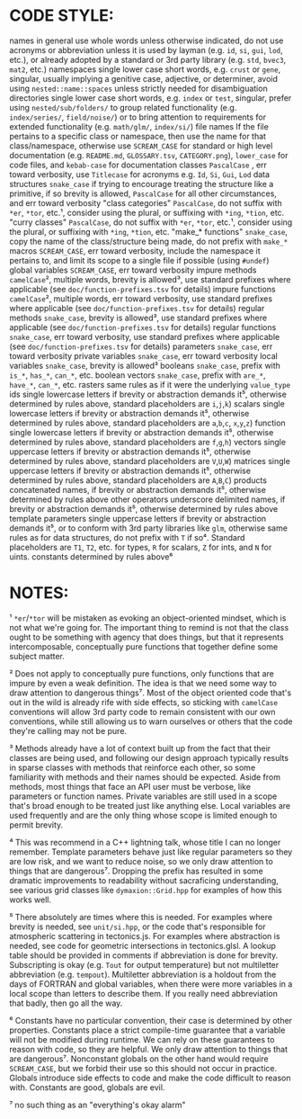 # CODE STYLE:

names in general    use whole words unless otherwise indicated, 
                    do not use acronyms or abbreviation unless it is used by layman (e.g. `id`, `si`, `gui`, `lod`, etc.),
                    or already adopted by a standard or 3rd party library (e.g. `std`, `bvec3`, `mat2`, etc.)
namespaces          single lower case short words, e.g. `crust` or `gene`, 
                    singular, usually implying a genitive case, adjective, or determiner,
                    avoid using `nested::name::spaces` unless strictly needed for disambiguation
directories         single lower case short words, e.g. `index` or `test`,
                    singular, prefer using `nested/sub/folders/` to group related functionality (e.g. `index/series/`, `field/noise/`)
                    or to bring attention to requirements for extended functionality (e.g. `math/glm/`, `index/si/`)
file names          If the file pertains to a specific class or namespace, then use the name for that class/namespace, otherwise use 
                    `SCREAM_CASE` for standard or high level documentation (e.g. `README.md`, `GLOSSARY.tsv`, `CATEGORY.png`),
                    `lower_case` for code files, and
                    `kebab-case` for documentation
classes             `PascalCase` , err toward verbosity, use `Titlecase` for acronyms e.g. `Id`, `Si`, `Gui`, `Lod`
data structures     `snake_case` if trying to encourage treating the structure like a primitive, if so brevity is allowed,
                    `PascalCase` for all other circumstances, and err toward verbosity
"class categories"  `PascalCase`, do not suffix with `*er`, `*tor`, etc.¹, consider using the plural, or suffixing with `*ing`, `*tion`, etc. 
"curry classes"     `PascalCase`, do not suffix with `*er`, `*tor`, etc.¹, consider using the plural, or suffixing with `*ing`, `*tion`, etc. 
"make_* functions"  `snake_case`, copy the name of the class/structure being made, do not prefix with `make_*`
macros              `SCREAM_CASE`, err toward verbosity, include the namespace it pertains to, and limit its scope to a single file if possible (using `#undef`)
global variables    `SCREAM_CASE`, err toward verbosity
impure methods      `camelCase`², multiple words, brevity is allowed³, use standard prefixes where applicable (see `doc/function-prefixes.tsv` for details)
impure functions    `camelCase`², multiple words, err toward verbosity, use standard prefixes where applicable (see `doc/function-prefixes.tsv` for details)
regular methods     `snake_case`, brevity is allowed³, use standard prefixes where applicable (see `doc/function-prefixes.tsv` for details)
regular functions   `snake_case`, err toward verbosity, use standard prefixes where applicable (see `doc/function-prefixes.tsv` for details)
parameters          `snake_case`, err toward verbosity
private variables   `snake_case`, err toward verbosity
local variables     `snake_case`, brevity is allowed³
booleans            `snake_case`, prefix with `is_*`, `has_*`, `can_*`, etc.
boolean vectors     `snake_case`, prefix with `are_*`, `have_*`, `can_*`, etc. 
rasters             same rules as if it were the underlying `value_type`
ids                 single lowercase letters if brevity or abstraction demands it⁵, otherwise determined by rules above, standard placeholders are `i`,`j`,`k`)
scalars             single lowercase letters if brevity or abstraction demands it⁵, otherwise determined by rules above, standard placeholders are `a`,`b`,`c`, `x`,`y`,`z`)
function            single lowercase letters if brevity or abstraction demands it⁵, otherwise determined by rules above, standard placeholders are `f`,`g`,`h`)
vectors             single uppercase letters if brevity or abstraction demands it⁵, otherwise determined by rules above, standard placeholders are `V`,`U`,`W`)
matrices            single uppercase letters if brevity or abstraction demands it⁵, otherwise determined by rules above, standard placeholders are `A`,`B`,`C`)
products            concatenated names, if brevity or abstraction demands it⁵, otherwise determined by rules above
other operators     underscore delimited names, if brevity or abstraction demands it⁵, otherwise determined by rules above
template parameters single uppercase letters if brevity or abstraction demands it⁵, or to conform with 3rd party libraries like `glm`, 
                    otherwise same rules as for data structures, do not prefix with `T` if so⁴.
                    Standard placeholders are  `T1`, `T2`, etc. for types, `R` for scalars, `Z` for ints, and `N` for uints.
constants           determined by rules above⁶

# NOTES:

¹ `*er`/`*tor` will be mistaken as evoking an object-oriented mindset, which is not what we're going for.
  The important thing to remind is not that the class ought to be something with agency that does things,
  but that it represents intercomposable, conceptually pure functions that together define some subject matter.

² Does not apply to conceptually pure functions, only functions that are impure by even a weak definition.
  The idea is that we need some way to draw attention to dangerous things⁷.
  Most of the object oriented code that's out in the wild is already rife with side effects, 
  so sticking with `camelCase` conventions will allow 3rd party code to remain consistent with our own conventions,
  while still allowing us to warn ourselves or others that the code they're calling may not be pure. 

³ Methods already have a lot of context built up from the fact that their classes are being used,
  and following our design approach typically results in sparse classes with methods that reinforce each other,
  so some familiarity with methods and their names should be expected.
  Aside from methods, most things that face an API user must be verbose, like parameters or function names.
  Private variables are still used in a scope that's broad enough to be treated just like anything else.
  Local variables are used frequently and are the only thing whose scope is limited enough to permit brevity.

⁴ This was recommend in a C++ lightning talk, whose title I can no longer remember.
  Template parameters behave just like regular parameters so they are low risk,
  and we want to reduce noise, so we only draw attention to things that are dangerous⁷.
  Dropping the prefix has resulted in some dramatic improvements to readability without sacraficing understanding,
  see various grid classes like `dymaxion::Grid.hpp` for examples of how this works well.

⁵ There absolutely are times where this is needed. For examples where brevity is needed, see `unit/si.hpp`,
  or the code that's responsible for atmospheric scattering in tectonics.js.
  For examples where abstraction is needed, see code for geometric intersections in tectonics.glsl.
  A lookup table should be provided in comments if abbreviation is done for brevity.
  Subscripting is okay (e.g. `Tout` for output temperature) but not multiletter abbreviation (e.g. `tempout`).
  Multiletter abbreviation is a holdout from the days of FORTRAN and global variables,
  when there were more variables in a local scope than letters to describe them.
  If you really need abbreviation that badly, then go all the way.

⁶ Constants have no particular convention, their case is determined by other properties. 
  Constants place a strict compile-time guarantee that a variable will not be modified during runtime.
  We can rely on these guarantees to reason with code, so they are helpful.
  We only draw attention to things that are dangerous⁷.
  Nonconstant globals on the other hand would require `SCREAM_CASE`, 
  but we forbid their use so this should not occur in practice.
  Globals introduce side effects to code and make the code difficult to reason with.
  Constants are good, globals are evil. 

⁷ no such thing as an "everything's okay alarm"
